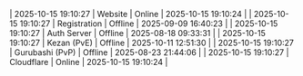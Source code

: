 | 2025-10-15 19:10:27 | Website | Online | 2025-10-15 19:10:24 |
| 2025-10-15 19:10:27 | Registration | Offline | 2025-09-09 16:40:23 |
| 2025-10-15 19:10:27 | Auth Server | Offline | 2025-08-18 09:33:31 |
| 2025-10-15 19:10:27 | Kezan (PvE) | Offline | 2025-10-11 12:51:30 |
| 2025-10-15 19:10:27 | Gurubashi (PvP) | Offline | 2025-08-23 21:44:06 |
| 2025-10-15 19:10:27 | Cloudflare | Online | 2025-10-15 19:10:24 |

